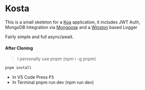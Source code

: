 [Koa]: https://koajs.com/
[Mongoose]: https://mongoosejs.com/
[Winston]: https://

# Kosta
This is a small skeleton for a [Koa] application, it includes JWT Auth,
MongoDB Integration via [Mongoose] and a [Winston] based Logger

Fairly simple and full async/await.

#### After Cloning

>I personally use pnpm (npm i -g pnpm)
```bash
pnpm install
```

- In VS Code Press <kbd>F5</kbd> 
- In Terminal pnpm run dev (npm run dev)